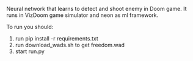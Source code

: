 Neural network that learns to detect and shoot enemy in Doom game. 
It runs in VizDoom game simulator and neon as ml framework.

To run you should:

1. run pip install -r requirements.txt
2. run download_wads.sh to get freedom.wad
3. start run.py